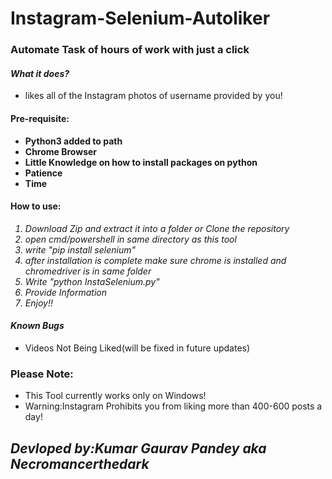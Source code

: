 # Instagram-Selenium-Autoliker

<h3>Automate Task of hours of work with just a click</h3> 

<h4><i>What it does?</i></h4>
<ul>
<li>likes all of the Instagram photos of username provided by you!</li>
</ul>

<h4>Pre-requisite:</h4>
<ul>
<b>
<li>Python3 added to path</li>
<li>Chrome Browser</li>
<li>Little Knowledge on how to install packages on python</li>
<li>Patience</li>
<li>Time</li>
</b>
</ul>

<h4>How to use:</h4>
<ol>
<i>
<li>Download Zip and extract it into a folder or Clone the repository</li>
<li>open cmd/powershell in same directory as this tool</li>
<li>write "pip install selenium"</li>
<li>after installation is complete make sure chrome is installed and chromedriver is in same folder</li>
<li>Write "python InstaSelenium.py"</li>
<li>Provide Information</li>
<li>Enjoy!!</li>
</i>
</ol>

<h4><i>Known Bugs</i></h4>
<ul>
<li>Videos Not Being Liked(will be fixed in future updates)</li>
</ul>
<h3>Please Note:</h3><ul> <li>This Tool currently works only on Windows!</li>
<li>Warning:Instagram Prohibits you from liking more than 400-600 posts a day!</li></ul>
<h2><i>Devloped by:Kumar Gaurav Pandey aka Necromancerthedark</i></h2>
